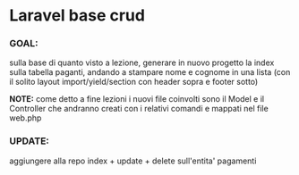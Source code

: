 # Laravel base crud

### GOAL: 
sulla base di quanto visto a lezione, generare in nuovo progetto la index sulla tabella paganti, andando a stampare nome e cognome in una lista (con il solito layout import/yield/section con header sopra e footer sotto)

**NOTE:** come detto a fine lezioni i nuovi file coinvolti sono il Model e il Controller che andranno creati con i relativi comandi e mappati nel file web.php

### UPDATE:

aggiungere alla repo index + update + delete sull'entita' pagamenti